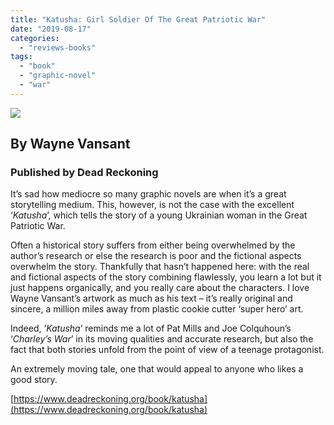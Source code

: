 ```yaml
---
title: "Katusha: Girl Soldier Of The Great Patriotic War"
date: "2019-08-17"
categories: 
  - "reviews-books"
tags: 
  - "book"
  - "graphic-novel"
  - "war"
---
```


![](https://www.hellbound.ca/wp-content/uploads/2019/07/Katusha-Girl-Soldier-Of-The-Great-Patriotic-War.jpg)

## By Wayne Vansant

### Published by Dead Reckoning

It’s sad how mediocre so many graphic novels are when it’s a great storytelling medium. This, however, is not the case with the excellent ‘_Katusha_’, which tells the story of a young Ukrainian woman in the Great Patriotic War.

Often a historical story suffers from either being overwhelmed by the author’s research or else the research is poor and the fictional aspects overwhelm the story. Thankfully that hasn’t happened here: with the real and fictional aspects of the story combining flawlessly, you learn a lot but it just happens organically, and you really care about the characters. I love Wayne Vansant’s artwork as much as his text – it’s really original and sincere, a million miles away from plastic cookie cutter ‘super hero’ art.

Indeed, ‘_Katusha_’ reminds me a lot of Pat Mills and Joe Colquhoun’s ‘_Charley’s War_’ in its moving qualities and accurate research, but also the fact that both stories unfold from the point of view of a teenage protagonist.

An extremely moving tale, one that would appeal to anyone who likes a good story.

[https://www.deadreckoning.org/book/katusha](https://www.deadreckoning.org/book/katusha)

